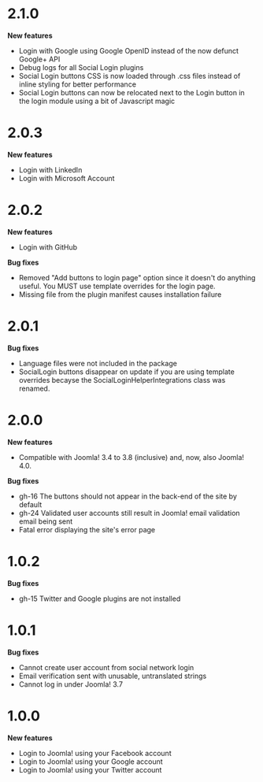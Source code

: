 # 2.1.0

**New features**

* Login with Google using Google OpenID instead of the now defunct Google+ API
* Debug logs for all Social Login plugins
* Social Login buttons CSS is now loaded through .css files instead of inline styling for better performance
* Social Login buttons can now be relocated next to the Login button in the login module using a bit of Javascript magic

# 2.0.3

**New features**

* Login with LinkedIn
* Login with Microsoft Account

# 2.0.2

**New features**

* Login with GitHub

**Bug fixes**

* Removed "Add buttons to login page" option since it doesn't do anything useful. You MUST use template overrides for the login page. 
* Missing file from the plugin manifest causes installation failure

# 2.0.1

**Bug fixes**

* Language files were not included in the package
* SocialLogin buttons disappear on update if you are using template overrides becayse the SocialLoginHelperIntegrations class was renamed.

# 2.0.0

**New features**

* Compatible with Joomla! 3.4 to 3.8 (inclusive) and, now, also Joomla! 4.0.

**Bug fixes**

* gh-16 The buttons should not appear in the back-end of the site by default 
* gh-24 Validated user accounts still result in Joomla! email validation email being sent  
* Fatal error displaying the site's error page

# 1.0.2

**Bug fixes**

* gh-15 Twitter and Google plugins are not installed

# 1.0.1

**Bug fixes**

* Cannot create user account from social network login
* Email verification sent with unusable, untranslated strings
* Cannot log in under Joomla! 3.7

# 1.0.0

**New features**

* Login to Joomla! using your Facebook account
* Login to Joomla! using your Google account
* Login to Joomla! using your Twitter account
